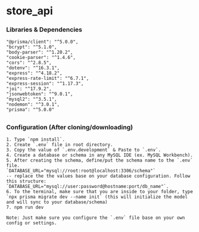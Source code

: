 # store_api

### Libraries & Dependencies

    "@prisma/client": "^5.0.0",
    "bcrypt": "^5.1.0",
    "body-parser": "^1.20.2",
    "cookie-parser": "^1.4.6",
    "cors": "^2.8.5",
    "dotenv": "^16.3.1",
    "express": "^4.18.2",
    "express-rate-limit": "^6.7.1",
    "express-session": "^1.17.3",
    "joi": "^17.9.2",
    "jsonwebtoken": "^9.0.1",
    "mysql2": "^3.5.1",
    "nodemon": "^3.0.1",
    "prisma": "^5.0.0"

##

### Configuration (After cloning/downloading)

    1. Type `npm install`.
    2. Create `.env` file in root directory.
    3. Copy the value of `.env.development` & Paste to `.env`.
    4. Create a database or schema in any MySQL IDE (ex. MySQL Workbench).
    5. After creating the schema, define/put the schema name to the `.env` file.
    `DATABASE_URL="mysql://root:root@localhost:3306/schema"`
    -- replace the the values base on your database configuration. Follow this structure: `DATABASE_URL="mysql://user:password@hostname:port/db_name"`.
    6. To the terminal, make sure that you are inside to your folder, type `npx prisma migrate dev --name init` (this will initialize the model and will sync to your database/schema)
    7. npm run dev

    Note: Just make sure you configure the `.env` file base on your own config or settings.

##
